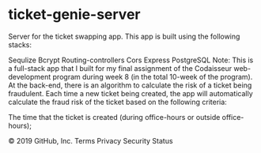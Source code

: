 # ticket-genie-server
Server for the ticket swapping app. 
This app is built using the following stacks:

Sequlize 
Bcrypt
Routing-controllers
Cors
Express
PostgreSQL
Note:
This is a full-stack app that I built for my final assignment of the Codaisseur web-development program during week 8 (in the total 10-week of the program).
At the back-end, there is an algorithm to calculate the risk of a ticket being fraudulent. Each time a new ticket being created, the app will automatically calculate the fraud risk of the ticket based on the following criteria:

The time that the ticket is created (during office-hours or outside office-hours);

© 2019 GitHub, Inc.
Terms
Privacy
Security
Status
